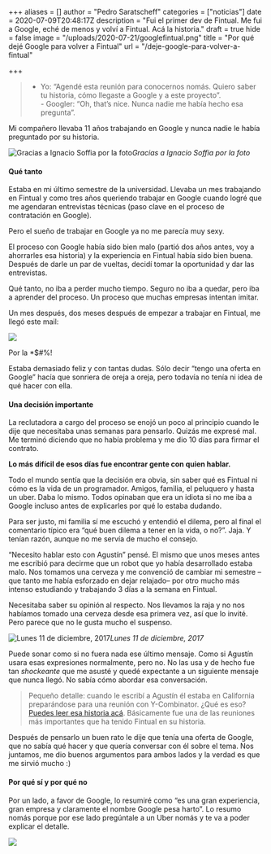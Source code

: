 +++
aliases = []
author = "Pedro Saratscheff"
categories = ["noticias"]
date = 2020-07-09T20:48:17Z
description = "Fui el primer dev de Fintual. Me fui a Google, eché de menos y volví a Fintual. Acá la historia."
draft = true
hide = false
image = "/uploads/2020-07-21/googlefintual.png"
title = "Por qué dejé Google para volver a Fintual"
url = "/deje-google-para-volver-a-fintual"

+++
> * Yo: “Agendé esta reunión para conocernos nomás. Quiero saber tu historia, cómo llegaste a Google y a este proyecto”.  
>   \- Googler: “Oh, that’s nice. Nunca nadie me había hecho esa pregunta”.

Mi compañero llevaba 11 años trabajando en Google y nunca nadie le había preguntado por su historia.

![Gracias a Ignacio Soffia por la foto](/uploads/2020-07-21/googlefintual.png)_Gracias a Ignacio Soffia por la foto_

#### Qué tanto

Estaba en mi último semestre de la universidad. Llevaba un mes trabajando en Fintual y como tres años queriendo trabajar en Google cuando logré que me agendaran entrevistas técnicas (paso clave en el proceso de contratación en Google).

Pero el sueño de trabajar en Google ya no me parecía muy sexy.

El proceso con Google había sido bien malo (partió dos años antes, voy a ahorrarles esa historia) y la experiencia en Fintual había sido bien buena. Después de darle un par de vueltas, decidí tomar la oportunidad y dar las entrevistas.

Qué tanto, no iba a perder mucho tiempo. Seguro no iba a quedar, pero iba a aprender del proceso. Un proceso que muchas empresas intentan imitar.

Un mes después, dos meses después de empezar a trabajar en Fintual, me llegó este mail:

![](/uploads/2020-07-21/quedeengoogle.png)

Por la *$#%!

Estaba demasiado feliz y con tantas dudas. Sólo decir “tengo una oferta en Google” hacía que sonriera de oreja a oreja, pero todavía no tenía ni idea de qué hacer con ella.

#### Una decisión importante

La reclutadora a cargo del proceso se enojó un poco al principio cuando le dije que necesitaba unas semanas para pensarlo. Quizás me expresé mal. Me terminó diciendo que no había problema y me dio 10 días para firmar el contrato.

**Lo más difícil de esos días fue encontrar gente con quien hablar.**

Todo el mundo sentía que la decisión era obvia, sin saber qué es Fintual ni cómo es la vida de un programador. Amigos, familia, el peluquero y hasta un uber. Daba lo mismo. Todos opinaban que era un idiota si no me iba a Google incluso antes de explicarles por qué lo estaba dudando.

Para ser justo, mi familia sí me escuchó y entendió el dilema, pero al final el comentario típico era “qué buen dilema a tener en la vida, o no?”. Jaja. Y tenían razón, aunque no me servía de mucho el consejo.

“Necesito hablar esto con Agustín” pensé. El mismo que unos meses antes me escribió para decirme que un robot que yo había desarrollado estaba malo. Nos tomamos una cerveza y me convenció de cambiar mi semestre –que tanto me había esforzado en dejar relajado– por otro mucho más intenso estudiando y trabajando 3 días a la semana en Fintual.

Necesitaba saber su opinión al respecto. Nos llevamos la raja y no nos habíamos tomado una cerveza desde esa primera vez, así que lo invité. Pero parece que no le gusta mucho el suspenso.

![Lunes 11 de diciembre, 2017](/uploads/2020-07-21/putaelculiao.png)_Lunes 11 de diciembre, 2017_

Puede sonar como si no fuera nada ese último mensaje. Como si Agustín usara esas expresiones normalmente, pero no. No las usa y de hecho fue tan _shockeante_ que me asusté y quedé expectante a un siguiente mensaje que nunca llegó. No sabía cómo abordar esa conversación.

> Pequeño detalle: cuando le escribí a Agustín él estaba en California preparándose para una reunión con Y-Combinator. ¿Qué es eso? [Puedes leer esa historia acá](https://edu.fintual.cl/c%C3%B3mo-fuimos-la-primera-startup-chilena-en-quedar-en-y-combinator-41363df2e2dc/). Básicamente fue una de las reuniones más importantes que ha tenido Fintual en su historia.

Después de pensarlo un buen rato le dije que tenía una oferta de Google, que no sabía qué hacer y que quería conversar con él sobre el tema. Nos juntamos, me dio buenos argumentos para ambos lados y la verdad es que me sirvió mucho :)

#### Por qué sí y por qué no

Por un lado, a favor de Google, lo resumiré como “es una gran experiencia, gran empresa y claramente el nombre Google pesa harto”. Lo resumo nomás porque por ese lado pregúntale a un Uber nomás y te va a poder explicar el detalle.

![](/uploads/2020-07-21/pundog.png)